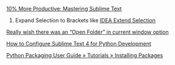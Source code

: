 [10% More Productive: Mastering Sublime Text](https://www.git-tower.com/blog/more-productive-mastering-sublime-text/)

1. Expand Selection to Brackets like [IDEA Extend Selection](https://www.jetbrains.com/idea/guide/tips/extend-selection/)

[Really wish there was an “Open Folder” in current window option](https://forum.sublimetext.com/t/really-wish-there-was-an-open-folder-in-current-window-option/23378/2)

[How to Configure Sublime Text 4 for Python Development](https://www.tabnine.com/blog/how-to-configure-sublime-text-4-for-python-development/)

[Python Packaging User Guide » Tutorials » Installing Packages](https://packaging.python.org/en/latest/tutorials/installing-packages/)

